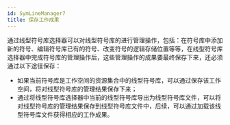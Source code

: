 ```yaml
---
id: SymLineManager7
title: 保存工作成果
---
```

通过线型符号库选择器可以对线型符号库的进行管理操作，包括：在符号库中添加新的符号、编辑符号库已有的符号、改变符号的逻辑存储位置等等，在线型符号库选择器中完成符号库的管理操作后，这些管理操作的成果要最终保存下来，还必须通过以下途径保存：

* 如果当前符号库是工作空间的资源集合中的线型符号库，可以通过保存该工作空间，将对线型符号库的管理结果保存下来；
* 通过将线型符号库选择器中当前的线型符号库导出为线型符号库文件，可以将对线型符号库的管理结果保存到线型符号库文件中，后续，可以通过加载该线型符号库文件获得相应的工作成果。

